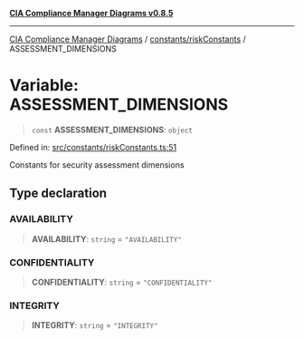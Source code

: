 [**CIA Compliance Manager Diagrams v0.8.5**](../../../README.md)

***

[CIA Compliance Manager Diagrams](../../../modules.md) / [constants/riskConstants](../README.md) / ASSESSMENT\_DIMENSIONS

# Variable: ASSESSMENT\_DIMENSIONS

> `const` **ASSESSMENT\_DIMENSIONS**: `object`

Defined in: [src/constants/riskConstants.ts:51](https://github.com/Hack23/cia-compliance-manager/blob/3ae0301247f765ba03c8c0fe645db4718bb8af76/src/constants/riskConstants.ts#L51)

Constants for security assessment dimensions

## Type declaration

### AVAILABILITY

> **AVAILABILITY**: `string` = `"AVAILABILITY"`

### CONFIDENTIALITY

> **CONFIDENTIALITY**: `string` = `"CONFIDENTIALITY"`

### INTEGRITY

> **INTEGRITY**: `string` = `"INTEGRITY"`
